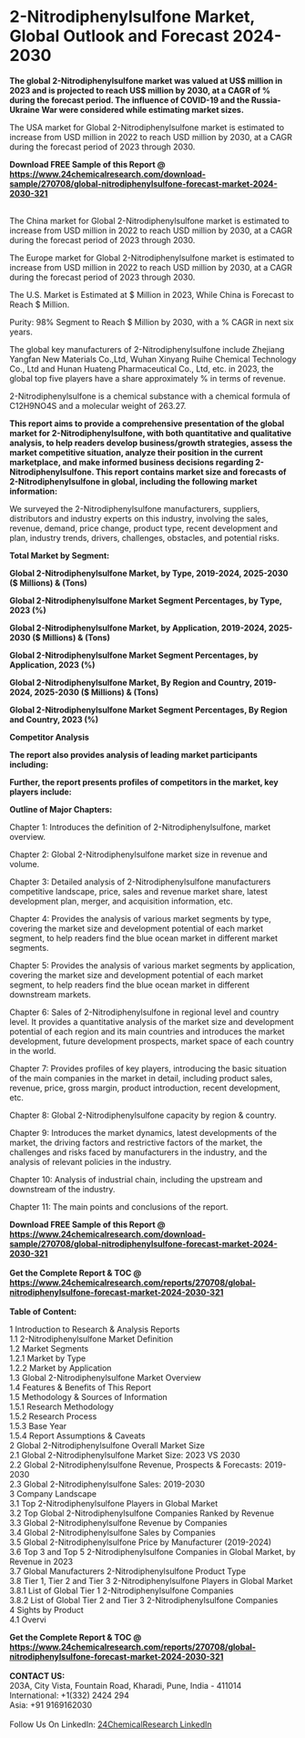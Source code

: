 <h1>2-Nitrodiphenylsulfone Market, Global Outlook and Forecast 2024-2030</h1><p><strong>The global 2-Nitrodiphenylsulfone market was valued at US$ million in 2023 and is projected to reach US$ million by 2030, at a CAGR of % during the forecast period. The influence of COVID-19 and the Russia-Ukraine War were considered while estimating market sizes.</strong></p><p>
</p><p>The USA market for Global 2-Nitrodiphenylsulfone market is estimated to increase from USD million in 2022 to reach USD million by 2030, at a CAGR during the forecast period of 2023 through 2030.</p><div><b>Download FREE Sample of this Report @ 
            <a href="https://www.24chemicalresearch.com/download-sample/270708/global-nitrodiphenylsulfone-forecast-market-2024-2030-321">
            https://www.24chemicalresearch.com/download-sample/270708/global-nitrodiphenylsulfone-forecast-market-2024-2030-321</a></b></div><br><p>
</p><p>The China market for Global 2-Nitrodiphenylsulfone market is estimated to increase from USD million in 2022 to reach USD million by 2030, at a CAGR during the forecast period of 2023 through 2030.</p><p>
</p><p>The Europe market for Global 2-Nitrodiphenylsulfone market is estimated to increase from USD million in 2022 to reach USD million by 2030, at a CAGR during the forecast period of 2023 through 2030.</p><p>
</p><p>The U.S. Market is Estimated at $ Million in 2023, While China is Forecast to Reach $ Million.</p><p>
Purity: 98% Segment to Reach $ Million by 2030, with a % CAGR in next six years.</p><p>
The global key manufacturers of 2-Nitrodiphenylsulfone include Zhejiang Yangfan New Materials Co.,Ltd, Wuhan Xinyang Ruihe Chemical Technology Co., Ltd and Hunan Huateng Pharmaceutical Co., Ltd, etc. in 2023, the global top five players have a share approximately % in terms of revenue.</p><p>
2-Nitrodiphenylsulfone is a chemical substance with a chemical formula of C12H9NO4S and a molecular weight of 263.27.</p><p>
<strong>This report aims to provide a comprehensive presentation of the global market for 2-Nitrodiphenylsulfone, with both quantitative and qualitative analysis, to help readers develop business/growth strategies, assess the market competitive situation, analyze their position in the current marketplace, and make informed business decisions regarding 2-Nitrodiphenylsulfone. This report contains market size and forecasts of 2-Nitrodiphenylsulfone in global, including the following market information:</strong></p><p>
</p><p>
</p><p>We surveyed the 2-Nitrodiphenylsulfone manufacturers, suppliers, distributors and industry experts on this industry, involving the sales, revenue, demand, price change, product type, recent development and plan, industry trends, drivers, challenges, obstacles, and potential risks.</p><p>
<strong>Total Market by Segment:</strong></p><p>
<strong>Global 2-Nitrodiphenylsulfone Market, by Type, 2019-2024, 2025-2030 ($ Millions) &amp; (Tons)</strong></p><p>
<strong>Global 2-Nitrodiphenylsulfone Market Segment Percentages, by Type, 2023 (%)</strong></p><p>
</p><p>
<strong>Global 2-Nitrodiphenylsulfone Market, by Application, 2019-2024, 2025-2030 ($ Millions) &amp; (Tons)</strong></p><p>
<strong>Global 2-Nitrodiphenylsulfone Market Segment Percentages, by Application, 2023 (%)</strong></p><p>
</p><p>
<strong>Global 2-Nitrodiphenylsulfone Market, By Region and Country, 2019-2024, 2025-2030 ($ Millions) &amp; (Tons)</strong></p><p>
<strong>Global 2-Nitrodiphenylsulfone Market Segment Percentages, By Region and Country, 2023 (%)</strong></p><p>
</p><p>
	</p><p>
<strong>Competitor Analysis</strong></p><p>
<strong>The report also provides analysis of leading market participants including:</strong></p><p>
</p><p>
<strong>Further, the report presents profiles of competitors in the market, key players include:</strong></p><p>
</p><p>
<strong>Outline of Major Chapters:</strong></p><p>
</p><p>Chapter 1: Introduces the definition of 2-Nitrodiphenylsulfone, market overview.</p><p>
Chapter 2: Global 2-Nitrodiphenylsulfone market size in revenue and volume.</p><p>
Chapter 3: Detailed analysis of 2-Nitrodiphenylsulfone manufacturers competitive landscape, price, sales and revenue market share, latest development plan, merger, and acquisition information, etc.</p><p>
Chapter 4: Provides the analysis of various market segments by type, covering the market size and development potential of each market segment, to help readers find the blue ocean market in different market segments.</p><p>
Chapter 5: Provides the analysis of various market segments by application, covering the market size and development potential of each market segment, to help readers find the blue ocean market in different downstream markets.</p><p>
Chapter 6: Sales of 2-Nitrodiphenylsulfone in regional level and country level. It provides a quantitative analysis of the market size and development potential of each region and its main countries and introduces the market development, future development prospects, market space of each country in the world.</p><p>
Chapter 7: Provides profiles of key players, introducing the basic situation of the main companies in the market in detail, including product sales, revenue, price, gross margin, product introduction, recent development, etc.</p><p>
Chapter 8: Global 2-Nitrodiphenylsulfone capacity by region &amp; country.</p><p>
Chapter 9: Introduces the market dynamics, latest developments of the market, the driving factors and restrictive factors of the market, the challenges and risks faced by manufacturers in the industry, and the analysis of relevant policies in the industry.</p><p>
Chapter 10: Analysis of industrial chain, including the upstream and downstream of the industry.</p><p>
Chapter 11: The main points and conclusions of the report.</p><div><b>Download FREE Sample of this Report @ 
            <a href="https://www.24chemicalresearch.com/download-sample/270708/global-nitrodiphenylsulfone-forecast-market-2024-2030-321">
            https://www.24chemicalresearch.com/download-sample/270708/global-nitrodiphenylsulfone-forecast-market-2024-2030-321</a></b></div><br><div><b>Get the Complete Report & TOC @ 
            <a href="https://www.24chemicalresearch.com/reports/270708/global-nitrodiphenylsulfone-forecast-market-2024-2030-321">
            https://www.24chemicalresearch.com/reports/270708/global-nitrodiphenylsulfone-forecast-market-2024-2030-321</a></b></div><br>
            <b>Table of Content:</b><p>1 Introduction to Research & Analysis Reports<br />
    1.1 2-Nitrodiphenylsulfone Market Definition<br />
    1.2 Market Segments<br />
        1.2.1 Market by Type<br />
        1.2.2 Market by Application<br />
    1.3 Global 2-Nitrodiphenylsulfone Market Overview<br />
    1.4 Features & Benefits of This Report<br />
    1.5 Methodology & Sources of Information<br />
        1.5.1 Research Methodology<br />
        1.5.2 Research Process<br />
        1.5.3 Base Year<br />
        1.5.4 Report Assumptions & Caveats<br />
2 Global 2-Nitrodiphenylsulfone Overall Market Size<br />
    2.1 Global 2-Nitrodiphenylsulfone Market Size: 2023 VS 2030<br />
    2.2 Global 2-Nitrodiphenylsulfone Revenue, Prospects & Forecasts: 2019-2030<br />
    2.3 Global 2-Nitrodiphenylsulfone Sales: 2019-2030<br />
3 Company Landscape<br />
    3.1 Top 2-Nitrodiphenylsulfone Players in Global Market<br />
    3.2 Top Global 2-Nitrodiphenylsulfone Companies Ranked by Revenue<br />
    3.3 Global 2-Nitrodiphenylsulfone Revenue by Companies<br />
    3.4 Global 2-Nitrodiphenylsulfone Sales by Companies<br />
    3.5 Global 2-Nitrodiphenylsulfone Price by Manufacturer (2019-2024)<br />
    3.6 Top 3 and Top 5 2-Nitrodiphenylsulfone Companies in Global Market, by Revenue in 2023<br />
    3.7 Global Manufacturers 2-Nitrodiphenylsulfone Product Type<br />
    3.8 Tier 1, Tier 2 and Tier 3 2-Nitrodiphenylsulfone Players in Global Market<br />
        3.8.1 List of Global Tier 1 2-Nitrodiphenylsulfone Companies<br />
        3.8.2 List of Global Tier 2 and Tier 3 2-Nitrodiphenylsulfone Companies<br />
4 Sights by Product<br />
    4.1 Overvi</p><div><b>Get the Complete Report & TOC @ 
            <a href="https://www.24chemicalresearch.com/reports/270708/global-nitrodiphenylsulfone-forecast-market-2024-2030-321">
            https://www.24chemicalresearch.com/reports/270708/global-nitrodiphenylsulfone-forecast-market-2024-2030-321</a></b></div><br><b>CONTACT US:</b><br>
            203A, City Vista, Fountain Road, Kharadi, Pune, India - 411014<br>
            International: +1(332) 2424 294<br>
            Asia: +91 9169162030 <br><br>
            Follow Us On LinkedIn: <a href="https://www.linkedin.com/company/24chemicalresearch/">24ChemicalResearch LinkedIn</a>